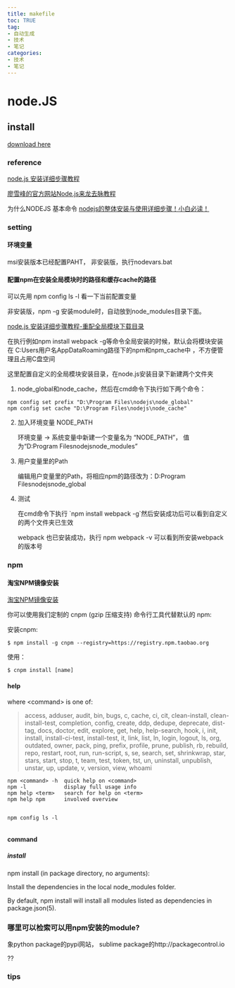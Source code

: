 ```yaml
---
title: makefile
toc: TRUE
tag:
- 自动生成
- 技术
- 笔记
categories:
- 技术
- 笔记
---
```

<h1 id="node.js">node.JS</h1>
<h2 id="install">install</h2>
<p><a href="https://nodejs.org/en/">download here</a></p>
<h3 id="reference">reference</h3>
<p><a href="https://blog.csdn.net/antma/article/details/86104068">node.js 安装详细步骤教程</a></p>
<p><a href="https://www.liaoxuefeng.com/wiki/1022910821149312/1023025235359040">廖雪峰的官方网站Node.js来龙去脉教程</a></p>
<p>为什么NODEJS 基本命令 <a href="https://blog.csdn.net/a331790021/article/details/75661785">nodejs的整体安装与使用详细步骤！小白必读！</a></p>
<p><a href=""></a></p>
<p><a href=""></a></p>
<h3 id="setting">setting</h3>
<h4 id="环境变量">环境变量</h4>
<p>msi安装版本已经配置PAHT， 非安装版，执行nodevars.bat</p>
<h4 id="配置npm在安装全局模块时的路径和缓存cache的路径">配置npm在安装全局模块时的路径和缓存cache的路径</h4>
<p>可以先用 <span class="title-ref">npm config ls -l</span> 看一下当前配置变量</p>
<p>非安装版，npm -g 安装module时，自动放到node_modules目录下面。</p>
<p><a href="https://blog.csdn.net/antma/article/details/86104068">node.js 安装详细步骤教程-重配全局模块下载目录</a></p>
<p>在执行例如npm install webpack -g等命令全局安装的时候，默认会将模块安装在 <span class="title-ref">C:Users用户名AppDataRoaming路径下的npm和npm_cache中</span> ，不方便管理且占用C盘空间</p>
<p>这里配置自定义的全局模块安装目录，在node.js安装目录下新建两个文件夹</p>
<ol type="1">
<li>node_global和node_cache，然后在cmd命令下执行如下两个命令：</li>
</ol>
<pre><code>npm config set prefix &quot;D:\Program Files\nodejs\node_global&quot;
npm config set cache &quot;D:\Program Files\nodejs\node_cache&quot;</code></pre>
<ol start="2" type="1">
<li><p>加入环境变量 NODE_PATH</p>
<p>环境变量 -&gt; 系统变量中新建一个变量名为 “NODE_PATH”， 值为“D:Program Filesnodejsnode_modules”</p></li>
<li><p>用户变量里的Path</p>
<p>编辑用户变量里的Path，将相应npm的路径改为：D:Program Filesnodejsnode_global</p></li>
<li><p>测试</p>
<p>在cmd命令下执行 `npm install webpack -g`然后安装成功后可以看到自定义的两个文件夹已生效</p>
<p>webpack 也已安装成功，执行 npm webpack -v 可以看到所安装webpack的版本号</p></li>
</ol>
<h3 id="npm">npm</h3>
<h4 id="淘宝npm镜像安装">淘宝NPM镜像安装</h4>
<p><a href="http://npm.taobao.org/">淘宝NPM镜像安装</a></p>
<p>你可以使用我们定制的 cnpm (gzip 压缩支持) 命令行工具代替默认的 npm:</p>
<p>安装cnpm:</p>
<pre><code>$ npm install -g cnpm --registry=https://registry.npm.taobao.org</code></pre>
<p>使用：</p>
<pre><code>$ cnpm install [name]</code></pre>
<h4 id="help">help</h4>
<p>where &lt;command&gt; is one of:</p>
<blockquote>
<p>access, adduser, audit, bin, bugs, c, cache, ci, cit, clean-install, clean-install-test, completion, config, create, ddp, dedupe, deprecate, dist-tag, docs, doctor, edit, explore, get, help, help-search, hook, i, init, install, install-ci-test, install-test, it, link, list, ln, login, logout, ls, org, outdated, owner, pack, ping, prefix, profile, prune, publish, rb, rebuild, repo, restart, root, run, run-script, s, se, search, set, shrinkwrap, star, stars, start, stop, t, team, test, token, tst, un, uninstall, unpublish, unstar, up, update, v, version, view, whoami</p>
</blockquote>
<pre><code>npm &lt;command&gt; -h  quick help on &lt;command&gt;
npm -l            display full usage info
npm help &lt;term&gt;   search for help on &lt;term&gt;
npm help npm      involved overview

npm config ls -l</code></pre>
<h4 id="command">command</h4>
<h5 id="install-1">install</h5>
<p>npm install (in package directory, no arguments):</p>
<p>Install the dependencies in the local node_modules folder.</p>
<p>By default, npm install will install all modules listed as dependencies in package.json(5).</p>
<h3 id="哪里可以检索可以用npm安装的module">哪里可以检索可以用npm安装的module?</h3>
<p>象python package的pypi网站， sublime package的http://packagecontrol.io</p>
<p>??</p>
<h3 id="tips">tips</h3>
